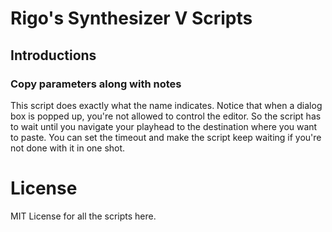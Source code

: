 # Rigo's Synthesizer V Scripts

## Introductions

### Copy parameters along with notes

This script does exactly what the name indicates. Notice that when a dialog box is popped up, you're not allowed to control the editor. So the script has to wait until you navigate your playhead to the destination where you want to paste. You can set the timeout and make the script keep waiting if you're not done with it in one shot.

# License

MIT License for all the scripts here.
